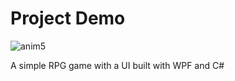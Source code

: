 # Project Demo
![anim5](https://github.com/Mujanov3737/WPF-RPG/assets/75598761/e6b5d2d0-df75-4231-9d40-d165d174ce89)

A simple RPG game with a UI built with WPF and C#
